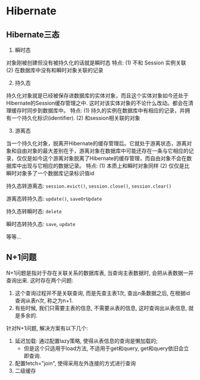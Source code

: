 # Hibernate

## Hibernate三态

1. 瞬时态

对象刚被创建但没有被持久化的话就是瞬时态
特点: 
(1) 不和 Session 实例关联
(2) 在数据库中没有和瞬时对象关联的记录

2. 持久态

持久化对象就是已经被保存进数据库的实体对象，而且这个实体对象如今还处于Hibernate的Session缓存管理之中. 这时对该实体对象的不论什么改动。都会在清理缓存时同步到数据库中。
特点:
(1) 持久的实例在数据库中有相应的记录，并拥有一个持久化标识(identifier).
(2) 和session相关联的对象

3. 游离态

当一个持久化对象，脱离开Hibernate的缓存管理后。它就处于游离状态，游离对象和自由对象的最大差别在于，游离对象在数据库中可能还存在一条与它相应的记录，仅仅是如今这个游离对象脱离了Hibernate的缓存管理，而自由对象不会在数据库中出现与它相应的数据记录。
特点:
(1) 本质上和瞬时对象同样
(2) 仅仅是比瞬时对象多了一个数据库记录标识值id

持久态转游离态: ```session.evict()```, ```session.close()```, ```session.clear()```

游离态转持久态: ```update()```, ```saveOrUpdate```

持久态转瞬时态: ```delete```

瞬时态转持久态: ```save```, ```update```

等等...

## N+1问题

N+1问题是指对于存在关联关系的数据库表, 当查询主表数据时, 会把从表数据一并查询出来. 这时存在两个问题:

1. 这个查询过程并不是关联查询, 而是先查主表1次, 查出n条数据之后, 在根据id查询从表n次, 称之为n+1.
2. 有些时候, 我们只需要主表的信息, 不需要从表的信息, 这时查询出从表信息, 就是多余的.

针对N+1问题, 解决方案有以下几个:

1. 延迟加载: 通过配置lazy策略, 使得从表信息的查询是懒加载的;
   * 但是这个只适用于load方法, 不适用于get和query, get和query依旧会立即查询.
2. 配置fetch="join", 使得采用左外连接的方式进行查询
3. 二级缓存

